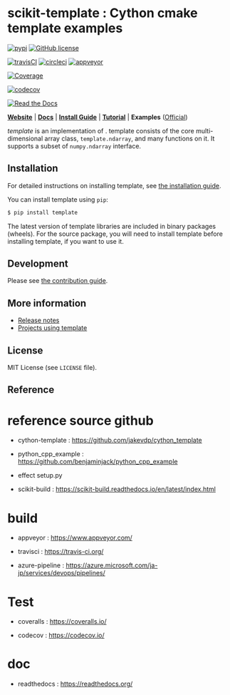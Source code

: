 # scikit-template : Cython cmake template examples

[![pypi](https://img.shields.io/pypi/v/scikit-build-template.svg)](https://pypi.python.org/pypi/scikit-build-template)
[![GitHub license](https://img.shields.io/github/license/sirokujira/cython-scikit-build-template.svg)](https://github.com/sirokujira/template)

[![travisCI](https://travis-ci.org/Sirokujira/cython-scikit-build-template.svg?branch=master)](https://travis-ci.org/Sirokujira/cython-scikit-build-template)
[![circleci](https://img.shields.io/travis/sirokujira/cython-scikit-build-template.svg)](https://travis-ci.org/sirokujira/cython-scikit-build-template)
[![appveyor](https://ci.appveyor.com/api/projects/status/094vyvbr9r012ial?svg=true)](https://ci.appveyor.com/project/Sirokujira/cython-scikit-build-template)

[![Coverage](https://coveralls.io/repos/github/Sirokujira/cython-scikit-build-template/badge.svg?branch=master)](https://coveralls.io/github/Sirokujira/cython-scikit-build-template?branch=master)

[![codecov](https://codecov.io/gh/Sirokujira/cython-scikit-build-template/branch/master/graph/badge.svg)](https://codecov.io/gh/Sirokujira/cython-scikit-build-template)


[![Read the Docs](https://readthedocs.org/projects/cython-scikit-build-template/badge/?version=latest)](https://cython-scikit-build-template.readthedocs.io/en/latest/?badge=latest)

[**Website**](https://cython-scikit-build-template.template.org/)
| [**Docs**](https://cython-scikit-build-template.template.org/en/stable/)
| [**Install Guide**](https://cython-scikit-build-template.template.org/en/stable/install.html)
| [**Tutorial**](https://cython-scikit-build-template.template.org/en/stable/tutorial/)
| **Examples** ([Official](https://github.com/sirokujira/template/tree/master/examples))

*template* is an implementation of .
template consists of the core multi-dimensional array class, `template.ndarray`, and many functions on it.
It supports a subset of `numpy.ndarray` interface.

## Installation

For detailed instructions on installing template, see [the installation guide](https://cython-scikit-build-template.template.org/en/stable/install.html).

You can install template using `pip`:

```sh
$ pip install template
```

The latest version of template libraries are included in binary packages (wheels).
For the source package, you will need to install template before installing template, if you want to use it.

## Development

Please see [the contribution guide](https://cython-scikit-build-template.template.org/en/stable/contribution.html).

## More information

- [Release notes](https://github.com/sirokujira/e/releases)
- [Projects using template](https://github.com/sirokujira/e/wiki/Projects-using-template)

## License

MIT License (see `LICENSE` file).

## Reference

# reference source github

* cython-template : https://github.com/jakevdp/cython_template

* python_cpp_example : https://github.com/benjaminjack/python_cpp_example

* effect setup.py

* scikit-build : https://scikit-build.readthedocs.io/en/latest/index.html

# build

* appveyor : https://www.appveyor.com/

* travisci : https://travis-ci.org/

* azure-pipeline : https://azure.microsoft.com/ja-jp/services/devops/pipelines/


# Test

* coveralls : https://coveralls.io/

* codecov : https://codecov.io/

# doc

* readthedocs : https://readthedocs.org/
